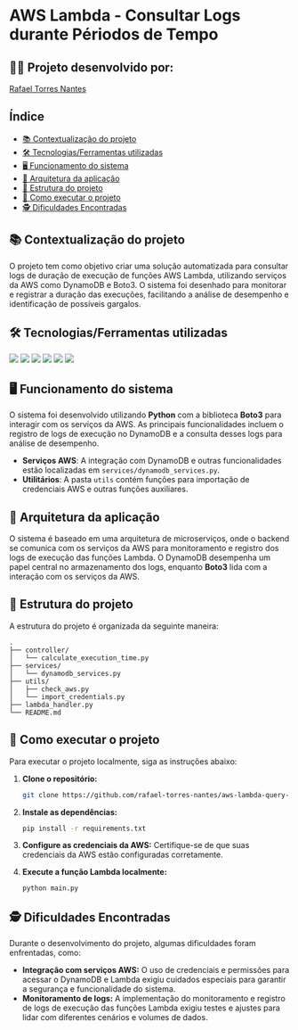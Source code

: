 # AWS Lambda - Consultar Logs durante Périodos de Tempo

## 👨‍💻 Projeto desenvolvido por: 
[Rafael Torres Nantes](https://github.com/rafael-torres-nantes)

## Índice

* [📚 Contextualização do projeto](#-contextualização-do-projeto)
* [🛠️ Tecnologias/Ferramentas utilizadas](#%EF%B8%8F-tecnologiasferramentas-utilizadas)
* [🖥️ Funcionamento do sistema](#%EF%B8%8F-funcionamento-do-sistema)
* [🔀 Arquitetura da aplicação](#arquitetura-da-aplicação)
* [📁 Estrutura do projeto](#estrutura-do-projeto)
* [📌 Como executar o projeto](#como-executar-o-projeto)
* [🕵️ Dificuldades Encontradas](#%EF%B8%8F-dificuldades-encontradas)

## 📚 Contextualização do projeto

O projeto tem como objetivo criar uma solução automatizada para consultar logs de duração de execução de funções AWS Lambda, utilizando serviços da AWS como DynamoDB e Boto3. O sistema foi desenhado para monitorar e registrar a duração das execuções, facilitando a análise de desempenho e identificação de possíveis gargalos.

## 🛠️ Tecnologias/Ferramentas utilizadas

[<img src="https://img.shields.io/badge/Python-3776AB?logo=python&logoColor=white">](https://www.python.org/)
[<img src="https://img.shields.io/badge/Visual_Studio_Code-007ACC?logo=visual-studio-code&logoColor=white">](https://code.visualstudio.com/)
[<img src="https://img.shields.io/badge/Boto3-0073BB?logo=amazonaws&logoColor=white">](https://boto3.amazonaws.com/v1/documentation/api/latest/index.html)
[<img src="https://img.shields.io/badge/AWS-DynamoDB-FF9900?logo=amazonaws&logoColor=white">](https://aws.amazon.com/dynamodb/)
[<img src="https://img.shields.io/badge/AWS-Lambda-FF9900?logo=amazonaws&logoColor=white">](https://aws.amazon.com/lambda/)
[<img src="https://img.shields.io/badge/GitHub-181717?logo=github&logoColor=white">](https://github.com/)

## 🖥️ Funcionamento do sistema

O sistema foi desenvolvido utilizando **Python** com a biblioteca **Boto3** para interagir com os serviços da AWS. As principais funcionalidades incluem o registro de logs de execução no DynamoDB e a consulta desses logs para análise de desempenho.

* **Serviços AWS**: A integração com DynamoDB e outras funcionalidades estão localizadas em `services/dynamodb_services.py`.
* **Utilitários**: A pasta `utils` contém funções para importação de credenciais AWS e outras funções auxiliares.

## 🔀 Arquitetura da aplicação

O sistema é baseado em uma arquitetura de microserviços, onde o backend se comunica com os serviços da AWS para monitoramento e registro dos logs de execução das funções Lambda. O DynamoDB desempenha um papel central no armazenamento dos logs, enquanto **Boto3** lida com a interação com os serviços da AWS.

## 📁 Estrutura do projeto

A estrutura do projeto é organizada da seguinte maneira:

```
.
├── controller/
│   └── calculate_execution_time.py
├── services/
│   └── dynamodb_services.py
├── utils/
│   ├── check_aws.py
│   └── import_credentials.py
├── lambda_handler.py
└── README.md
```

## 📌 Como executar o projeto

Para executar o projeto localmente, siga as instruções abaixo:

1. **Clone o repositório:**
   ```bash
   git clone https://github.com/rafael-torres-nantes/aws-lambda-query-logs.git
   ```

2. **Instale as dependências:**
   ```bash
   pip install -r requirements.txt
   ```

3. **Configure as credenciais da AWS:**
   Certifique-se de que suas credenciais da AWS estão configuradas corretamente.

4. **Execute a função Lambda localmente:**
   ```bash
   python main.py
   ```

## 🕵️ Dificuldades Encontradas

Durante o desenvolvimento do projeto, algumas dificuldades foram enfrentadas, como:

- **Integração com serviços AWS:** O uso de credenciais e permissões para acessar o DynamoDB e Lambda exigiu cuidados especiais para garantir a segurança e funcionalidade do sistema.
- **Monitoramento de logs:** A implementação do monitoramento e registro de logs de execução das funções Lambda exigiu testes e ajustes para lidar com diferentes cenários e volumes de dados.

